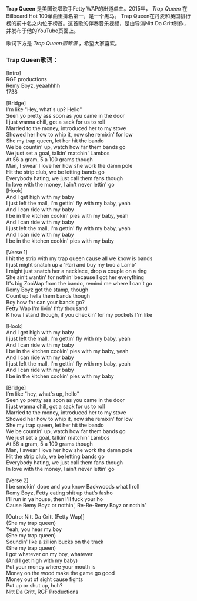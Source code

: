 

**Trap Queen** 是美国说唱歌手Fetty WAP的出道单曲。2015年， _Trap Queen_ 在Billboard Hot
100单曲里排名第一，是一个黑马。 Trap Queen在丹麦和英国排行榜的前十名之内位于榜首。这首歌的伴奏音乐视频，是由导演Nitt Da
Gritt制作，并发布于他的YouTube页面上。  
  
歌词下方是 _Trap Queen钢琴谱_ ，希望大家喜欢。

### Trap Queen歌词：

[Intro]  
RGF productions  
Remy Boyz, yeaahhhh  
1738

[Bridge]  
I'm like "Hey, what's up? Hello"  
Seen yo pretty ass soon as you came in the door  
I just wanna chill, got a sack for us to roll  
Married to the money, introduced her to my stove  
Showed her how to whip it, now she remixin' for low  
She my trap queen, let her hit the bando  
We be countin' up, watch how far them bands go  
We just set a goal, talkin' matchin' Lambos  
At 56 a gram, 5 a 100 grams though  
Man, I swear I love her how she work the damn pole  
Hit the strip club, we be letting bands go  
Everybody hating, we just call them fans though  
In love with the money, I ain't never lettin' go  
[Hook]  
And I get high with my baby  
I just left the mall, I'm gettin' fly with my baby, yeah  
And I can ride with my baby  
I be in the kitchen cookin' pies with my baby, yeah  
And I can ride with my baby  
I just left the mall, I'm gettin' fly with my baby, yeah  
And I can ride with my baby  
I be in the kitchen cookin' pies with my baby

[Verse 1]  
I hit the strip with my trap queen cause all we know is bands  
I just might snatch up a 'Rari and buy my boo a Lamb'  
I might just snatch her a necklace, drop a couple on a ring  
She ain't wantin' for nothin' because I got her everything  
It's big ZooWap from the bando, remind me where I can't go  
Remy Boyz got the stamp, though  
Count up hella them bands though  
Boy how far can your bands go?  
Fetty Wap I'm livin' fifty thousand  
K how I stand though, if you checkin' for my pockets I'm like

[Hook]  
And I get high with my baby  
I just left the mall, I'm gettin' fly with my baby, yeah  
And I can ride with my baby  
I be in the kitchen cookin' pies with my baby, yeah  
And I can ride with my baby  
I just left the mall, I'm gettin' fly with my baby, yeah  
And I can ride with my baby  
I be in the kitchen cookin' pies with my baby

[Bridge]  
I'm like "hey, what's up, hello"  
Seen yo pretty ass soon as you came in the door  
I just wanna chill, got a sack for us to roll  
Married to the money, introduced her to my stove  
Showed her how to whip it, now she remixin' for low  
She my trap queen, let her hit the bando  
We be countin' up, watch how far them bands go  
We just set a goal, talkin' matchin' Lambos  
At 56 a gram, 5 a 100 grams though  
Man, I swear I love her how she work the damn pole  
Hit the strip club, we be letting bands go  
Everybody hating, we just call them fans though  
In love with the money, I ain't never lettin' go

[Verse 2]  
I be smokin' dope and you know Backwoods what I roll  
Remy Boyz, Fetty eating shit up that's fasho  
I'll run in ya house, then I'll fuck your ho  
Cause Remy Boyz or nothin', Re-Re-Remy Boyz or nothin'

[Outro: Nitt Da Gritt (Fetty Wap)]  
(She my trap queen)  
Yeah, you hear my boy  
(She my trap queen)  
Soundin' like a zillion bucks on the track  
(She my trap queen)  
I got whatever on my boy, whatever  
(And I get high with my baby)  
Put your money where your mouth is  
Money on the wood make the game go good  
Money out of sight cause fights  
Put up or shut up, huh?  
Nitt Da Gritt, RGF Productions

